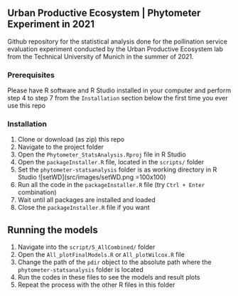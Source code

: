 ## Urban Productive Ecosystem | Phytometer Experiment in 2021

Github repository for the statistical analysis done for the pollination service evaluation experiment conducted by 
the Urban Productive Ecosystem lab from the Technical University of Munich in the summer of 2021.

### Prerequisites

Please have R software and R Studio installed in your computer and perform step 4 
to step 7 from the `Installation` section below the first time you ever use this repo

### Installation

1. Clone or download (as zip) this repo
2. Navigate to the project folder 
3. Open the `Phytometer_StatsAnalysis.Rproj` file in R Studio
4. Open the `packageInstaller.R` file, located in the `scripts/` folder
5. Set the `phytometer-statsanalysis` folder is as working directory in R Studio
![setWD](src/images/setWD.png =100x100)
6. Run all the code in the `packageInstaller.R` file (try `Ctrl + Enter` combination)
7. Wait until all packages are installed and loaded
8. Close the `packageInstaller.R` file if you want

## Running the models

1. Navigate into the `script/5_AllCombined/` folder
2. Open the `All_plotFinalModels.R` or `All_plotWilcox.R` file
3. Change the path of the `pdir` object to the absolute path where the 
`phytometer-statsanalysis` folder is located
4. Run the codes in these files to see the models and result plots
5. Repeat the process with the other R files in this folder


